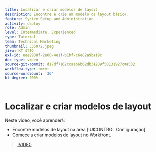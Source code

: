 ```yaml
---
title: Localizar e criar modelos de layout
description: Encontre e crie um modelo de layout básico.
feature: System Setup and Administration
activity: deploy
role: Admin
level: Intermediate, Experienced
type: Tutorial
team: Technical Marketing
thumbnail: 335072.jpeg
jira: KT-8759
exl-id: eee9988f-2e60-4e1f-b1bf-c6e82a9ba19c
doc-type: video
source-git-commit: d17df7162ccaab6b62db34209f50131927c0a532
workflow-type: tm+mt
source-wordcount: '36'
ht-degree: 100%

---
```


# Localizar e criar modelos de layout

Neste vídeo, você aprenderá:

* Encontre modelos de layout na área [!UICONTROL Configuração]
* Comece a criar modelos de layout no Workfront.

>[!VIDEO](https://video.tv.adobe.com/v/335072/?quality=12&learn=on&enablevpops)
